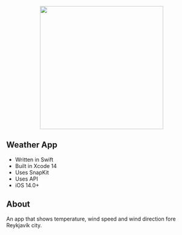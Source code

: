 <p align="center">
      <img src="https://i.ibb.co/tbFJ7BH/Simulator-Screenshot-i-Phone-14-Pro-2023-08-31-at-22-19-53.png" width="326">
</p>

## Weather App

- Written in Swift
- Built in Xcode 14
- Uses SnapKit
- Uses API
- iOS 14.0+

## About

An app that shows temperature, wind speed and wind direction fore Reykjavík city.
